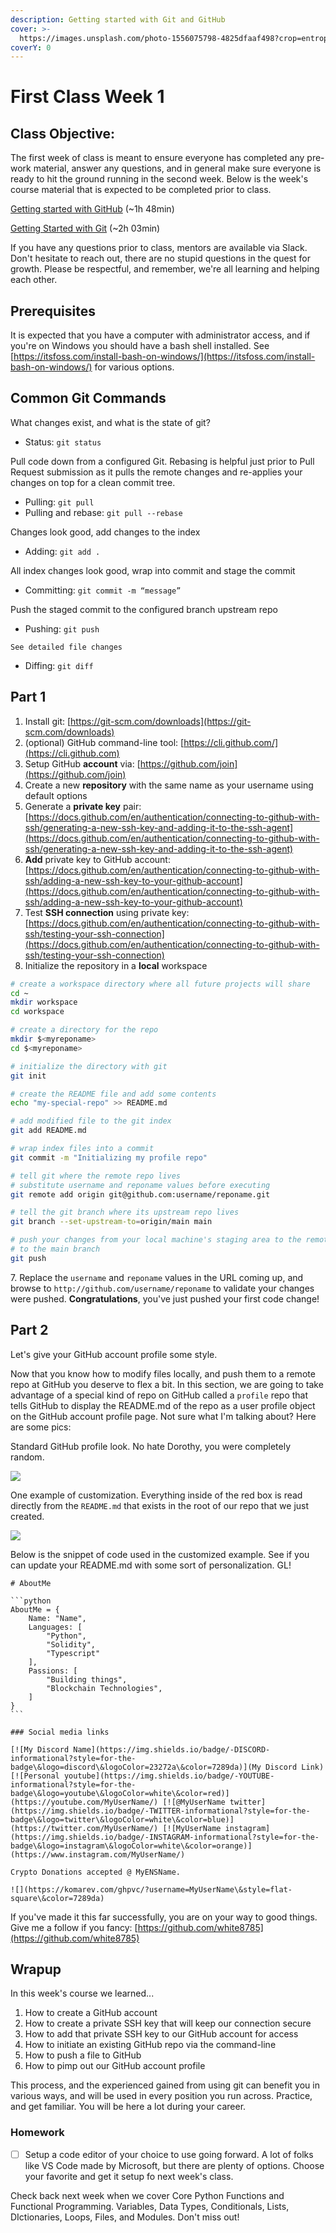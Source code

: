 ```yaml
---
description: Getting started with Git and GitHub
cover: >-
  https://images.unsplash.com/photo-1556075798-4825dfaaf498?crop=entropy&cs=srgb&fm=jpg&ixid=MnwxOTcwMjR8MHwxfHNlYXJjaHwzfHxnaXR8ZW58MHx8fHwxNjQyMTEwMTU0&ixlib=rb-1.2.1&q=85
coverY: 0
---
```


# First Class Week 1

## Class Objective:

The first week of class is meant to ensure everyone has completed any pre-work material, answer any questions, and in general make sure everyone is ready to hit the ground running in the second week.  Below is the week's course material that is expected to be completed prior to class.

[Getting started with GitHub](https://app.pluralsight.com/library/courses/ff40abd2-2630-4c30-b1c0-d9f6498bb5fc) (\~1h 48min)

[Getting Started with Git](https://app.pluralsight.com/library/courses/getting-started-git/table-of-contents) (\~2h 03min)

If you have any questions prior to class, mentors are available via Slack.  Don't hesitate to reach out, there are no stupid questions in the quest for growth.  Please be respectful, and remember, we're all learning and helping each other.

## Prerequisites

It is expected that you have a computer with administrator access, and if you're on Windows you should have a bash shell installed.  See [https://itsfoss.com/install-bash-on-windows/](https://itsfoss.com/install-bash-on-windows/) for various options.

## Common Git Commands

What changes exist, and what is the state of git?

* Status: `git status`

Pull code down from a configured Git. Rebasing is helpful just prior to Pull Request submission as it pulls the remote changes and re-applies your changes on top for a clean commit tree.&#x20;

* Pulling: `git pull`
* Pulling and rebase:  `git pull --rebase`

Changes look good, add changes to the index

* Adding: `git add .`

All index changes look good, wrap into commit and stage the commit

* Committing: `git commit -m “message”`

Push the staged commit to the configured branch upstream repo

* Pushing: `git push`

`See detailed file changes`

* Diffing:  `git diff`

## Part 1

1. Install git:  [https://git-scm.com/downloads](https://git-scm.com/downloads)
2. (optional) GitHub command-line tool: [https://cli.github.com/](https://cli.github.com)
3. Setup GitHub **account** via:  [https://github.com/join](https://github.com/join)
4. Create a new **repository** with the same name as your username using default options
5. Generate a **private key** pair:  [https://docs.github.com/en/authentication/connecting-to-github-with-ssh/generating-a-new-ssh-key-and-adding-it-to-the-ssh-agent](https://docs.github.com/en/authentication/connecting-to-github-with-ssh/generating-a-new-ssh-key-and-adding-it-to-the-ssh-agent)
6. **Add** private key to GitHub account:  [https://docs.github.com/en/authentication/connecting-to-github-with-ssh/adding-a-new-ssh-key-to-your-github-account](https://docs.github.com/en/authentication/connecting-to-github-with-ssh/adding-a-new-ssh-key-to-your-github-account)
7. Test **SSH connection** using private key:  [https://docs.github.com/en/authentication/connecting-to-github-with-ssh/testing-your-ssh-connection](https://docs.github.com/en/authentication/connecting-to-github-with-ssh/testing-your-ssh-connection)
8. Initialize the repository in a **local** workspace

```bash
# create a workspace directory where all future projects will share
cd ~
mkdir workspace
cd workspace

# create a directory for the repo
mkdir $<myreponame>
cd $<myreponame>

# initialize the directory with git
git init

# create the README file and add some contents
echo "my-special-repo" >> README.md

# add modified file to the git index
git add README.md

# wrap index files into a commit
git commit -m "Initializing my profile repo"

# tell git where the remote repo lives
# substitute username and reponame values before executing
git remote add origin git@github.com:username/reponame.git

# tell the git branch where its upstream repo lives
git branch --set-upstream-to=origin/main main

# push your changes from your local machine's staging area to the remote repository GitHub.com
# to the main branch
git push
```

7\. Replace the `username` and `reponame` values in the URL coming up, and browse to `http://github.com/username/reponame` to validate your changes were pushed.  **Congratulations**, you've just pushed your first code change!

## Part 2

Let's give your GitHub account profile some style.



Now that you know how to modify files locally, and push them to a remote repo at GitHub you deserve to flex a bit.  In this section, we are going to take advantage of a special kind of repo on GitHub called a `profile` repo that tells GitHub to display the README.md of the repo as a user profile object on the GitHub account profile page.  Not sure what I'm talking about?  Here are some pics:

Standard GitHub profile look.  No hate Dorothy, you were completely random.

![](<.gitbook/assets/image (2).png>)



One example of customization.  Everything inside of the red box is read directly from the `README.md` that exists in the root of our repo that we just created.

![](<.gitbook/assets/image (1).png>)

Below is the snippet of code used in the customized example.  See if you can update your README.md with some sort of personalization.  GL!

````
# AboutMe

```python
AboutMe = {
    Name: "Name",
    Languages: [
        "Python",
        "Solidity",
        "Typescript"
    ],
    Passions: [
        "Building things",
        "Blockchain Technologies",
    ]
}
```

### Social media links

[![My Discord Name](https://img.shields.io/badge/-DISCORD-informational?style=for-the-badge\&logo=discord\&logoColor=23272a\&color=7289da)](My Discord Link) [![Personal youtube](https://img.shields.io/badge/-YOUTUBE-informational?style=for-the-badge\&logo=youtube\&logoColor=white\&color=red)](https://youtube.com/MyUserName/) [![@MyUserName twitter](https://img.shields.io/badge/-TWITTER-informational?style=for-the-badge\&logo=twitter\&logoColor=white\&color=blue)](https://twitter.com/MyUserName/) [![MyUserName instagram](https://img.shields.io/badge/-INSTAGRAM-informational?style=for-the-badge\&logo=instagram\&logoColor=white\&color=orange)](https://www.instagram.com/MyUserName/)

Crypto Donations accepted @ MyENSName.

![](https://komarev.com/ghpvc/?username=MyUserName\&style=flat-square\&color=7289da)
````



If you've made it this far successfully, you are on your way to good things.  Give me a follow if you fancy:  [https://github.com/white8785](https://github.com/white8785)

## Wrapup

In this week's course we learned...

1. How to create a GitHub account
2. How to create a private SSH key that will keep our connection secure
3. How to add that private SSH key to our GitHub account for access
4. How to initiate an existing GitHub repo via the command-line
5. How to push a file to GitHub
6. How to pimp out our GitHub account profile

This process, and the experienced gained from using git can benefit you in various ways, and will be used in every position you run across.  Practice, and get familiar.  You will be here a lot during your career.

### Homework

* [ ] Setup a code editor of your choice to use going forward.  A lot of folks like VS Code made by Microsoft, but there are plenty of options.  Choose your favorite and get it setup fo next week's class.

Check back next week when we cover Core Python Functions and Functional Programming.  Variables, Data Types, Conditionals, Lists, DIctionaries, Loops, Files, and Modules.  Don't miss out!
